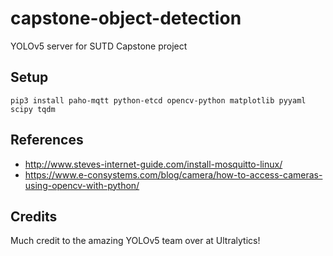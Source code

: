 # capstone-object-detection
YOLOv5 server for SUTD Capstone project

## Setup
`pip3 install paho-mqtt python-etcd opencv-python matplotlib pyyaml scipy tqdm`

## References
- http://www.steves-internet-guide.com/install-mosquitto-linux/
- https://www.e-consystems.com/blog/camera/how-to-access-cameras-using-opencv-with-python/

## Credits
Much credit to the amazing YOLOv5 team over at Ultralytics!